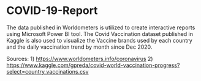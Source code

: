 # COVID-19-Report
The data published in Worldometers is utilized to create interactive reports using Microsoft Power BI tool. The Covid Vaccination dataset published in Kaggle is also used to visualize the Vaccine brands used by each country and the daily vaccination trend by month since Dec 2020.

Sources: 1) https://www.worldometers.info/coronavirus
         2) https://www.kaggle.com/gpreda/covid-world-vaccination-progress?select=country_vaccinations.csv
